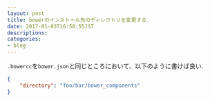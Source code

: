 ```yaml
---
layout: post
title: bowerのインストール先のディレクトリを変更する.
date: 2017-01-03T16:50:55JST
descriptions:
categories:
- blog
---
```


`.bowercc`を`bower.json`と同じところにおいて、以下のように書けば良い.

```json
{
    "directory": "foo/bar/bower_components"
}
```
